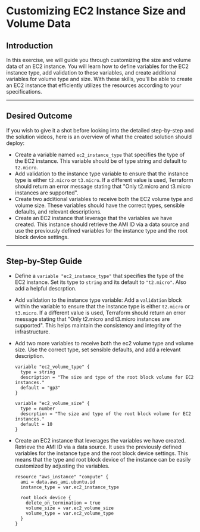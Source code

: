 # Customizing EC2 Instance Size and Volume Data

## Introduction

In this exercise, we will guide you through customizing the size and volume data of an EC2 instance. You will learn how
to define variables for the EC2 instance type, add validation to these variables, and create additional variables for
volume type and size. With these skills, you'll be able to create an EC2 instance that efficiently utilizes the
resources according to your specifications.

--- 

## Desired Outcome

If you wish to give it a shot before looking into the detailed step-by-step and the solution videos, here is an overview
of what the created solution should deploy:

- Create a variable named `ec2_instance_type` that specifies the type of the EC2 instance. This variable should be of
  type string and default to `t2.micro`.
- Add validation to the instance type variable to ensure that the instance type is either `t2.micro` or `t3.micro`. If a
  different value is used, Terraform should return an error message stating that "Only t2.micro and t3.micro instances
  are supported".
- Create two additional variables to receive both the EC2 volume type and volume size. These variables should have the
  correct types, sensible defaults, and relevant descriptions.
- Create an EC2 instance that leverage that the variables we have created. This instance should retrieve the AMI ID via
  a data source and use the previously defined variables for the instance type and the root block device settings.

--- 

## Step-by-Step Guide

- Define a `variable "ec2_instance_type"` that specifies the type of the EC2 instance. Set its type to `string` and its
  default to `"t2.micro"`. Also add a helpful descrption.
- Add validation to the instance type variable: Add a `validation` block within the variable to ensure that the instance
  type is either `t2.micro` or `t3.micro`. If a different value is used, Terraform should return an error message
  stating that "Only t2.micro and t3.micro instances are supported". This helps maintain the consistency and integrity
  of the infrastructure.
- Add two more variables to receive both the ec2 volume type and volume size. Use the correct type, set sensible
  defaults, and add a relevant description.
  ```hcl
  variable "ec2_volume_type" {
    type = string 
    description = "The size and type of the root block volume for EC2 instances."
    default = "gp3"
  }
  
  variable "ec2_volume_size" {
    type = number 
    descrption = "The size and type of the root block volume for EC2 instances."
    default = 10
  }
  ```
- Create an EC2 instance that leverages the variables we have created. Retrieve the AMI ID via a data source. It uses
  the previously defined variables for the instance type and the root block device settings. This means that the type
  and root block device of the instance can be easily customized by adjusting the variables.

  ```hcl
  resource "aws_instance" "compute" {
    ami = data.aws_ami.ubuntu.id 
    instance_type = var.ec2_instance_type 
    
    root_block_device {
      delete_on_termination = true 
      volume_size = var.ec2_volume_size 
      volume_type = var.ec2_volume_type 
    }
  }
  ```



